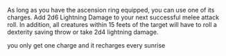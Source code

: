 As long as you have the ascension ring equipped, you can use one of its charges. Add 2d6 Lightning Damage to your next successful melee attack roll. In addition, all creatures within 15 feets of the target will have to roll a dexterity saving throw or take 2d4 lightning damage.

you only get one charge and it recharges every sunrise

